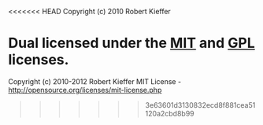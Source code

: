 <<<<<<< HEAD
Copyright (c) 2010 Robert Kieffer

Dual licensed under the [MIT](http://en.wikipedia.org/wiki/MIT_License) and [GPL](http://en.wikipedia.org/wiki/GNU_General_Public_License) licenses.
=======
Copyright (c) 2010-2012 Robert Kieffer
MIT License - http://opensource.org/licenses/mit-license.php
>>>>>>> 3e63601d3130832ecd8f881cea51120a2cbd8b99

